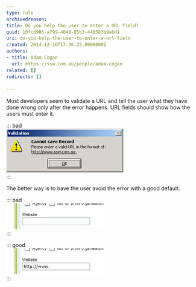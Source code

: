 ```yaml
---
type: rule
archivedreason: 
title: Do you help the user to enter a URL field?
guid: 10fcd986-a799-4049-85b3-440583b9a6d1
uri: do-you-help-the-user-to-enter-a-url-field
created: 2014-12-16T17:36:25.0000000Z
authors:
- title: Adam Cogan
  url: https://ssw.com.au/people/adam-cogan
related: []
redirects: []

---
```


Most developers seem to validate a URL and tell the user what they have done wrong                     only after the error happens. URL fields should show how the users must enter it.

<!--endintro-->


::: bad  
![Figure: Bad example - Using a validation message to tell the user to enter a correct                         URL](/rules/do-you-help-the-user-to-enter-a-url-field/url-field-bad.jpg)  
:::

The better way is to have the user avoid the error with a good default.


::: bad  
![Figure: Bad example - The user has a good chance of entering the URL in the incorrect format](/rules/do-you-help-the-user-to-enter-a-url-field/url-field-bad2.jpg)  
:::


::: good  
![Figure: Good example - User immediately knows the format expected](/rules/do-you-help-the-user-to-enter-a-url-field/url-field-good.jpg)  
:::

